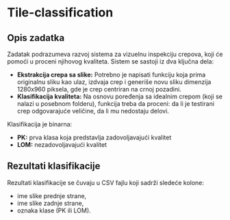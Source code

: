 # Tile-classification

## Opis zadatka
Zadatak podrazumeva razvoj sistema za vizuelnu inspekciju crepova, koji će pomoći u proceni njihovog kvaliteta. Sistem se sastoji iz dva ključna dela:

- **Ekstrakcija crepa sa slike:** Potrebno je napisati funkciju koja prima originalnu sliku kao ulaz, izdvaja crep i generiše novu sliku dimenzija 1280x960 piksela, gde je crep centriran na crnoj pozadini.
- **Klasifikacija kvaliteta:** Na osnovu poređenja sa idealnim crepom (koji se nalazi u posebnom folderu), funkcija treba da proceni:
da li je testirani crep odgovarajuće veličine,
da li mu nedostaju delovi.

Klasifikacija je binarna:
- **PK:** prva klasa koja predstavlja zadovoljavajući kvalitet
- **LOM:** nezadovoljavajući kvalitet

## Rezultati klasifikacije

Rezultati klasifikacije se čuvaju u CSV fajlu koji sadrži sledeće kolone:
- ime slike prednje strane,
- ime slike zadnje strane,
- oznaka klase (PK ili LOM).
